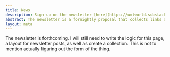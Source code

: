 ```yaml
---
title: News
description: Sign-up on the newsletter [here](https://umtworld.substack.com).
abstract: The newsletter is a fornightly proposal that collects links around the theme of a letter.
layout: meta
---
```


The newsletter is forthcoming. I will still need to write the logic for this page, a layout for newsletter posts, as well as create a collection. This is not to mention actually figuring out the form of the thing.
